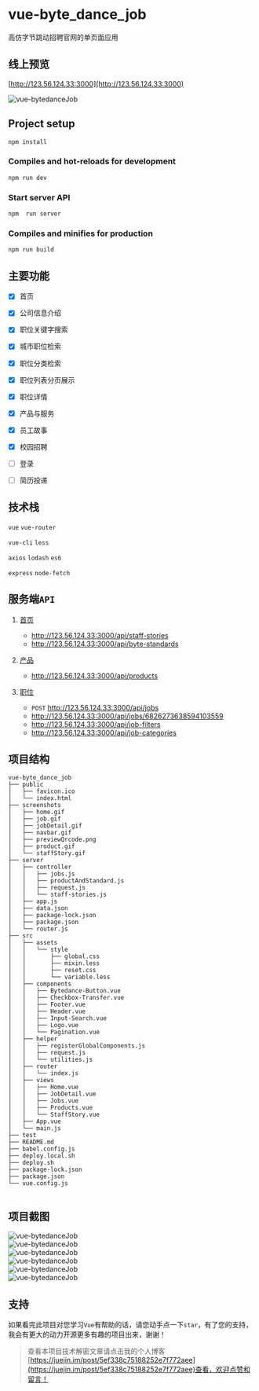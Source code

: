 # vue-byte_dance_job

高仿字节跳动招聘官网的单页面应用

## 线上预览

[http://123.56.124.33:3000](http://123.56.124.33:3000)

![vue-bytedanceJob](./screenshots/previewQrcode.png)

## Project setup

```
npm install
```

### Compiles and hot-reloads for development

```
npm run dev
```

### Start server API

```
npm  run server
```

### Compiles and minifies for production

```
npm run build
```

## 主要功能

- [x] 首页
- [x] 公司信息介绍
- [x] 职位关键字搜索
- [x] 城市职位检索
- [x] 职位分类检索
- [x] 职位列表分页展示
- [x] 职位详情
- [x] 产品与服务
- [x] 员工故事
- [x] 校园招聘

- [ ] 登录
- [ ] 简历投递

## 技术栈

`vue` `vue-router`

`vue-cli` `less`

`axios` `lodash` `es6`

`express` `node-fetch`

## 服务端`API`

1. [首页](./docs/home.md)
   - http://123.56.124.33:3000/api/staff-stories
   - http://123.56.124.33:3000/api/byte-standards
2. [产品](./docs/product.md)

   - http://123.56.124.33:3000/api/products

3. [职位](./docs/job.md)

   - `POST` http://123.56.124.33:3000/api/jobs

   * http://123.56.124.33:3000/api/jobs/6826273638594103559

   - http://123.56.124.33:3000/api/job-filters

   * http://123.56.124.33:3000/api/job-categories

## 项目结构

```
vue-byte_dance_job
├── public
│   ├── favicon.ico
│   └── index.html
├── screenshots
│   ├── home.gif
│   ├── job.gif
│   ├── jobDetail.gif
│   ├── navbar.gif
│   ├── previewQrcode.png
│   ├── product.gif
│   └── staffStory.gif
├── server
│   ├── controller
│   │   ├── jobs.js
│   │   ├── productAndStandard.js
│   │   ├── request.js
│   │   └── staff-stories.js
│   ├── app.js
│   ├── data.json
│   ├── package-lock.json
│   ├── package.json
│   └── router.js
├── src
│   ├── assets
│   │   └── style
│   │       ├── global.css
│   │       ├── mixin.less
│   │       ├── reset.css
│   │       └── variable.less
│   ├── components
│   │   ├── Bytedance-Button.vue
│   │   ├── Checkbox-Transfer.vue
│   │   ├── Footer.vue
│   │   ├── Header.vue
│   │   ├── Input-Search.vue
│   │   ├── Logo.vue
│   │   └── Pagination.vue
│   ├── helper
│   │   ├── registerGlobalComponents.js
│   │   ├── request.js
│   │   └── utilities.js
│   ├── router
│   │   └── index.js
│   ├── views
│   │   ├── Home.vue
│   │   ├── JobDetail.vue
│   │   ├── Jobs.vue
│   │   ├── Products.vue
│   │   └── StaffStory.vue
│   ├── App.vue
│   └── main.js
├── test
├── README.md
├── babel.config.js
├── deploy.local.sh
├── deploy.sh
├── package-lock.json
├── package.json
└── vue.config.js


```

## 项目截图

![vue-bytedanceJob](./screenshots/navbar.gif)<br>
![vue-bytedanceJob](./screenshots/home.gif)<br>
![vue-bytedanceJob](./screenshots/job.gif)<br>
![vue-bytedanceJob](./screenshots/jobDetail.gif)<br>
![vue-bytedanceJob](./screenshots/product.gif)<br>
![vue-bytedanceJob](./screenshots/staffStory.gif)


## 支持

如果看完此项目对您学习`Vue`有帮助的话，请您动手点一下`star`，有了您的支持，我会有更大的动力开源更多有趣的项目出来，谢谢！

>查看本项目技术解密文章请点击我的个人博客[https://juejin.im/post/5ef338c75188252e7f772aee](https://juejin.im/post/5ef338c75188252e7f772aee)查看，欢迎点赞和留言！
